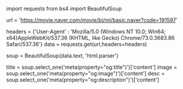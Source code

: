 
import requests
from bs4 import BeautifulSoup

url = 'https://movie.naver.com/movie/bi/mi/basic.naver?code=191597'

headers = {'User-Agent' : 'Mozilla/5.0 (Windows NT 10.0; Win64; x64)AppleWebKit/537.36 (KHTML, like Gecko) Chrome/73.0.3683.86 Safari/537.36'}
data = requests.get(url,headers=headers)

soup = BeautifulSoup(data.text, 'html.parser')


title = soup.select_one('meta(property="og:title")')['content']
image = soup.select_one('meta(property="og:image")')['content']
desc = soup.select_one('meta(property="og:description")')['content']
